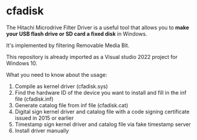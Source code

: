 # cfadisk

The Hitachi Microdrive Filter Driver is a useful tool that allows you to **make your USB flash drive or SD card a fixed disk** in Windows.

It's implemented by filtering Removable Media Bit.

This repository is already imported as a Visual studio 2022 project for Windows 10. 

What you need to know about the usage:
1. Compile as kernel driver (cfadisk.sys)
2. Find the hardware ID of the device you want to install and fill in the inf file (cfadisk.inf)
3. Generate catalog file from inf file (cfadisk.cat)
4. Digital sign kernel driver and catalog file with a code signing certificate issued in 2015 or earlier
5. Timestamp sign kernel driver and catalog file via fake timestamp server
6. Install driver manually
